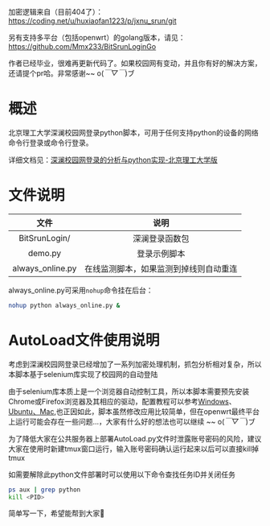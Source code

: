 加密逻辑来自（目前404了）：https://coding.net/u/huxiaofan1223/p/jxnu_srun/git

另有支持多平台（包括openwrt）的golang版本，请见：https://github.com/Mmx233/BitSrunLoginGo

作者已经毕业，很难再更新代码了。如果校园网有变动，并且你有好的解决方案，还请提个pr哈。非常感谢~~ o(*￣▽￣*)ブ

# 概述

北京理工大学深澜校园网登录python脚本，可用于任何支持python的设备的网络命令行登录或命令行登录。

详细文档见：[深澜校园网登录的分析与python实现-北京理工大学版](https://zhuanlan.zhihu.com/p/122556315)

# 文件说明

|文件|说明|
|:-:|:-:|
|BitSrunLogin/|深澜登录函数包|
|demo.py|登录示例脚本|
|always_online.py|在线监测脚本，如果监测到掉线则自动重连|

always_online.py可采用`nohup`命令挂在后台：
``` bash
nohup python always_online.py &
```

# AutoLoad文件使用说明

考虑到深澜校园网登录已经增加了一系列加密处理机制，抓包分析相对复杂，所以本脚本基于selenium库实现了校园网的自动登陆

由于selenium库本质上是一个浏览器自动控制工具，所以本脚本需要预先安装Chrome或Firefox浏览器及其相应的驱动，配置教程可以参考[Windows](https://www.cnblogs.com/xyztank/articles/13457260.html)、[Ubuntu、Mac](https://cloud.tencent.com/developer/article/1514874),也正因如此，脚本虽然修改应用比较简单，但在openwrt最终平台上运行可能会存在一些问题...，大家有什么好的想法也可以继续 ~~ o(*￣▽￣*)ブ

为了降低大家在公共服务器上部署AutoLoad.py文件时泄露账号密码的风险，建议大家在使用时新建tmux窗口运行，输入账号密码确认运行起来以后可以直接kill掉tmux 

如需要解除此python文件部署时可以使用以下命令查找任务ID并关闭任务

``` bash
ps aux | grep python
kill <PID>
```
简单写一下，希望能帮到大家🤪
